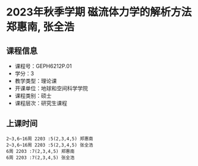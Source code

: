 # 2023年秋季学期 磁流体力学的解析方法 郑惠南, 张全浩






## 课程信息

- 课程号：GEPH6212P.01
- 学分：3
- 教学类型：理论课
- 开课单位：地球和空间科学学院
- 课程类别：硕士
- 课程层次：研究生课程

## 上课时间

```
2~3,6~16周 2203 :5(2,3,4,5) 郑惠南
2~3,6~16周 2203 :5(2,3,4,5) 张全浩
6周 2203 :7(2,3,4,5) 郑惠南
6周 2203 :7(2,3,4,5) 张全浩
```

